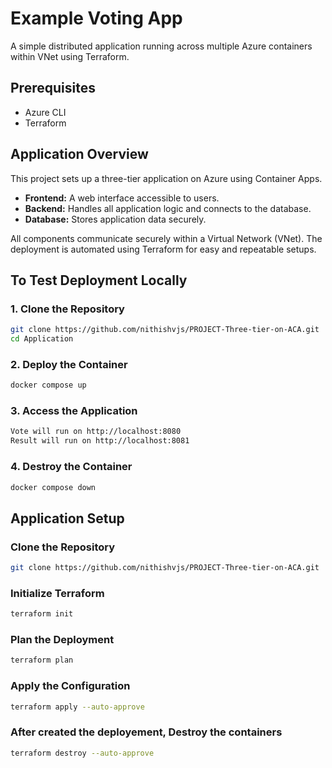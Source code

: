 # **Example Voting App**

A simple distributed application running across multiple Azure containers within VNet using Terraform.


## **Prerequisites**
- Azure CLI  
- Terraform  


## **Application Overview**
This project sets up a three-tier application on Azure using Container Apps.  

- **Frontend:** A web interface accessible to users.  
- **Backend:** Handles all application logic and connects to the database.  
- **Database:** Stores application data securely.  

All components communicate securely within a Virtual Network (VNet). The deployment is automated using Terraform for easy and repeatable setups.  

## **To Test Deployment Locally**

### **1. Clone the Repository**

```bash
git clone https://github.com/nithishvjs/PROJECT-Three-tier-on-ACA.git
cd Application
```

### **2. Deploy the Container**

```bash
docker compose up
```

### **3. Access the Application**

```bash
Vote will run on http://localhost:8080
Result will run on http://localhost:8081
```


### **4. Destroy the Container**

```bash
docker compose down
```

## **Application Setup**

### **Clone the Repository**

```bash
git clone https://github.com/nithishvjs/PROJECT-Three-tier-on-ACA.git
```

### **Initialize Terraform**

```bash
terraform init
```

### **Plan the Deployment**

```bash
terraform plan
```

###  **Apply the Configuration**

```bash
terraform apply --auto-approve
```

### **After created the deployement, Destroy the containers**

```bash
terraform destroy --auto-approve
```
